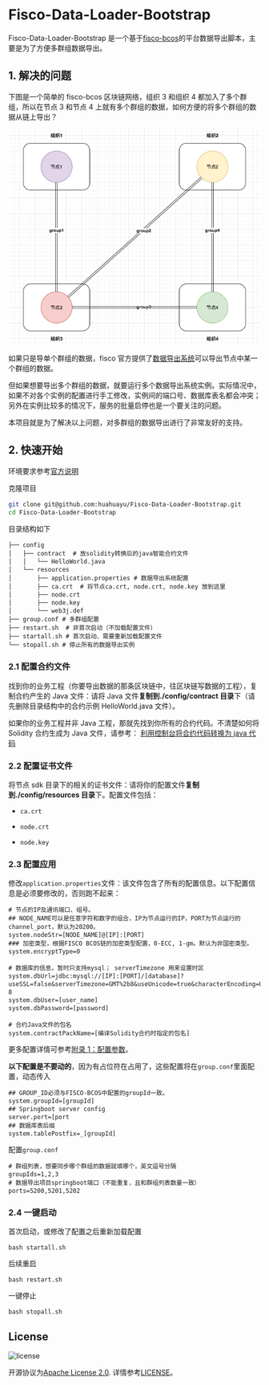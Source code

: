 # Fisco-Data-Loader-Bootstrap

Fisco-Data-Loader-Bootstrap 是一个基于[fisco-bcos](https://github.com/FISCO-BCOS/FISCO-BCOS)的平台数据导出脚本，主要是为了方便多群组数据导出。

## 1. 解决的问题

下图是一个简单的 fisco-bcos 区块链网络，组织 3 和组织 4 都加入了多个群组，所以在节点 3 和节点 4 上就有多个群组的数据，如何方便的将多个群组的数据从链上导出？

![](https://raw.githubusercontent.com/huahuayu/img/master/20200618221809.png)

如果只是导单个群组的数据，fisco 官方提供了[数据导出系统](https://webasedoc.readthedocs.io/zh_CN/latest/docs/WeBASE-Collect-Bee/index.html)可以导出节点中某一个群组的数据。

但如果想要导出多个群组的数据，就要运行多个数据导出系统实例。实际情况中，如果不对各个实例的配置进行手工修改，实例间的端口号、数据库表名都会冲突；另外在实例比较多的情况下，服务的批量启停也是一个要关注的问题。

本项目就是为了解决以上问题，对多群组的数据导出进行了非常友好的支持。

## 2. 快速开始

环境要求参考[官方说明](https://github.com/WeBankFinTech/WeBASE-Collect-Bee#%E7%8E%AF%E5%A2%83%E8%A6%81%E6%B1%82)

克隆项目

```bash
git clone git@github.com:huahuayu/Fisco-Data-Loader-Bootstrap.git
cd Fisco-Data-Loader-Bootstrap
```

目录结构如下

```
├── config
│   ├── contract  # 放solidity转换后的java智能合约文件
│   │   └── HelloWorld.java
│   └── resources
│       ├── application.properties # 数据导出系统配置
│       ├── ca.crt  # 将节点ca.crt, node.crt, node.key 放到这里
│       ├── node.crt
│       ├── node.key
│       └── web3j.def
├── group.conf # 多群组配置
├── restart.sh  # 非首次启动（不加载配置文件）
├── startall.sh # 首次启动、需要重新加载配置文件
└── stopall.sh # 停止所有的数据导出实例
```

### 2.1 配置合约文件

找到你的业务工程（你要导出数据的那条区块链中，往区块链写数据的工程），复制合约产生的 Java 文件：请将 Java 文件**复制到./config/contract 目录**下（请先删除目录结构中的合约示例 HelloWorld.java 文件）。

如果你的业务工程并非 Java 工程，那就先找到你所有的合约代码。不清楚如何将 Solidity 合约生成为 Java 文件，请参考： [利用控制台将合约代码转换为 java 代码](https://fisco-bcos-documentation.readthedocs.io/zh_CN/latest/docs/manual/console.html)

### 2.2 配置证书文件

将节点 sdk 目录下的相关的证书文件：请将你的配置文件**复制到./config/resources 目录**下。配置文件包括：

-     ca.crt
-     node.crt
-     node.key

### 2.3 配置应用

修改`application.properties`文件：该文件包含了所有的配置信息。以下配置信息是必须要修改的，否则跑不起来：

```
# 节点的IP及通讯端口、组号。
## NODE_NAME可以是任意字符和数字的组合，IP为节点运行的IP，PORT为节点运行的channel_port，默认为20200。
system.nodeStr=[NODE_NAME]@[IP]:[PORT]
### 加密类型，根据FISCO BCOS链的加密类型配置，0-ECC, 1-gm。默认为非国密类型。
system.encryptType=0

# 数据库的信息，暂时只支持mysql； serverTimezone 用来设置时区
system.dbUrl=jdbc:mysql://[IP]:[PORT]/[database]?useSSL=false&serverTimezone=GMT%2b8&useUnicode=true&characterEncoding=UTF-8
system.dbUser=[user_name]
system.dbPassword=[password]

# 合约Java文件的包名
system.contractPackName=[编译Solidity合约时指定的包名]
```

更多配置详情可参考[附录 1：配置参数](appendix.html#id1)。

**以下配置是不要动的**，因为有占位符在占用了，这些配置将在`group.conf`里面配置，动态传入

```
## GROUP_ID必须与FISCO-BCOS中配置的groupId一致。
system.groupId=[groupId]
## Springboot server config
server.port=[port
## 数据库表后缀
system.tablePostfix=_[groupId]
```

配置`group.conf`

```
# 群组列表，想要同步哪个群组的数据就填哪个，英文逗号分隔
groupIds=1,2,3
# 数据导出项目springboot端口（不能重复，且和群组列表数量一致）
ports=5200,5201,5202
```

### 2.4 一键启动

首次启动，或修改了配置之后重新加载配置

```
bash startall.sh
```

后续重启

```
bash restart.sh
```

一键停止

```
bash stopall.sh
```

## License

![license](http://img.shields.io/badge/license-Apache%20v2-blue.svg)

开源协议为[Apache License 2.0](http://www.apache.org/licenses/). 详情参考[LICENSE](../LICENSE)。
